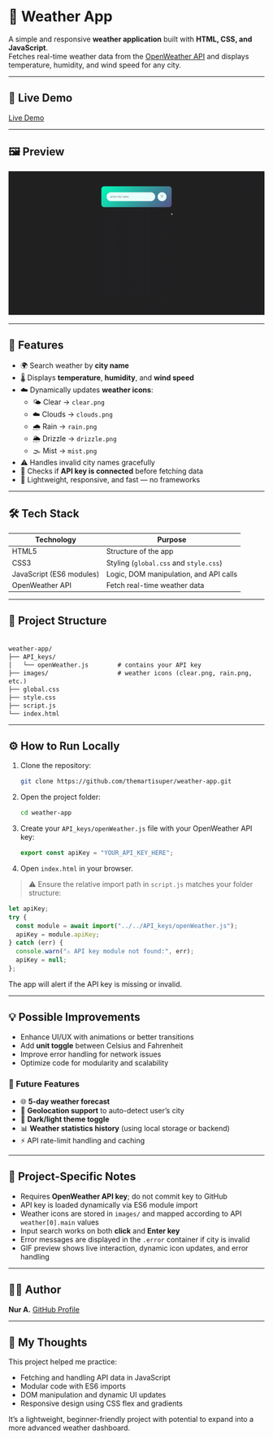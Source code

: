 # 🎨 Weather App

A simple and responsive **weather application** built with **HTML, CSS, and JavaScript**.  
Fetches real-time weather data from the [OpenWeather API](https://openweathermap.org/api) and displays temperature, humidity, and wind speed for any city.

---

## 🚀 Live Demo

[Live Demo](https://themartisuper.github.io/weather-app)

---

## 🖼️ Preview

![Weather App Preview](https://github.com/themartisuper/weather-app/blob/main/preview.gif)

---

## 🧠 Features

- 🌍 Search weather by **city name**
- 🌡️ Displays **temperature**, **humidity**, and **wind speed**
- ☁️ Dynamically updates **weather icons**:
  - 🌤️ Clear → `clear.png`
  - ☁️ Clouds → `clouds.png`
  - 🌧️ Rain → `rain.png`
  - 🌦️ Drizzle → `drizzle.png`
  - 🌫️ Mist → `mist.png`
- ⚠️ Handles invalid city names gracefully
- 🧪 Checks if **API key is connected** before fetching data
- 🧭 Lightweight, responsive, and fast — no frameworks

---

## 🛠️ Tech Stack

| Technology | Purpose |
|------------|---------|
| HTML5      | Structure of the app |
| CSS3       | Styling (`global.css` and `style.css`) |
| JavaScript (ES6 modules) | Logic, DOM manipulation, and API calls |
| OpenWeather API | Fetch real-time weather data |

---

## 📂 Project Structure

```

weather-app/
├── API_keys/
│   └── openWeather.js        # contains your API key
├── images/                   # weather icons (clear.png, rain.png, etc.)
├── global.css
├── style.css
├── script.js
└── index.html

```

---

## ⚙️ How to Run Locally

1. Clone the repository:
   ```bash
   git clone https://github.com/themartisuper/weather-app.git
   ```

2. Open the project folder:

   ```bash
   cd weather-app
   ```
3. Create your `API_keys/openWeather.js` file with your OpenWeather API key:

   ```js
   export const apiKey = "YOUR_API_KEY_HERE";
   ```
4. Open `index.html` in your browser.

> ⚠️ Ensure the relative import path in `script.js` matches your folder structure:

```js
let apiKey;
try {
  const module = await import("../../API_keys/openWeather.js");
  apiKey = module.apiKey;
} catch (err) {
  console.warn("⚠️ API key module not found:", err);
  apiKey = null;
};
```

The app will alert if the API key is missing or invalid.

---

## 💡 Possible Improvements

* Enhance UI/UX with animations or better transitions
* Add **unit toggle** between Celsius and Fahrenheit
* Improve error handling for network issues
* Optimize code for modularity and scalability

### 🌟 Future Features

* 🌐 **5-day weather forecast**
* 📍 **Geolocation support** to auto-detect user’s city
* 🎨 **Dark/light theme toggle**
* 📊 **Weather statistics history** (using local storage or backend)
* ⚡ API rate-limit handling and caching

---

## 📝 Project-Specific Notes

* Requires **OpenWeather API key**; do not commit key to GitHub
* API key is loaded dynamically via ES6 module import
* Weather icons are stored in `images/` and mapped according to API `weather[0].main` values
* Input search works on both **click** and **Enter key**
* Error messages are displayed in the `.error` container if city is invalid
* GIF preview shows live interaction, dynamic icon updates, and error handling

---

## 👩‍💻 Author

**Nur A.**
[GitHub Profile](https://github.com/themartisuper)

---

## 🧠 My Thoughts

This project helped me practice:

* Fetching and handling API data in JavaScript
* Modular code with ES6 imports
* DOM manipulation and dynamic UI updates
* Responsive design using CSS flex and gradients

It’s a lightweight, beginner-friendly project with potential to expand into a more advanced weather dashboard.
